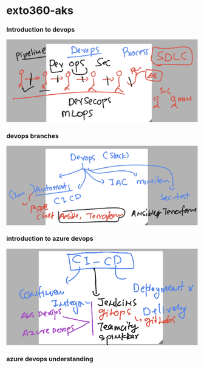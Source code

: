 # exto360-aks

### Introduction to devops

<img src="devops1.png">

### devops branches

<img src="devops2.png">

### introduction to azure devops 

<img src="devops3.png">

### azure devops understanding 

